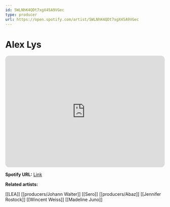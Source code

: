 ```yaml
---
id: 5WLNhK4QDt7xgX45A9VGec
type: producer
url: https://open.spotify.com/artist/5WLNhK4QDt7xgX45A9VGec
---
```

# Alex Lys

<iframe style="border-radius:12px" src="https://open.spotify.com/embed/artist/5WLNhK4QDt7xgX45A9VGec" width="100%" height="352" frameBorder="0" allowfullscreen="" allow="autoplay; clipboard-write; encrypted-media; fullscreen; picture-in-picture" loading="lazy"></iframe>

**Spotify URL:** [Link](https://open.spotify.com/artist/5WLNhK4QDt7xgX45A9VGec)

**Related artists:**

[[LEA]]
[[producers/Johann Walter]]
[[Sero]]
[[producers/Abaz]]
[[Jennifer Rostock]]
[[Wincent Weiss]]
[[Madeline Juno]]
